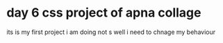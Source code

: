 # day 6 css project of apna collage
its is my first project i am doing not s well i need to chnage my behaviour
